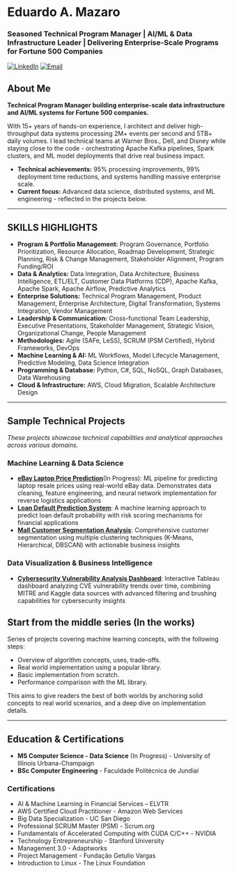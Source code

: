 # Eduardo A. Mazaro
### Seasoned Technical Program Manager | AI/ML & Data Infrastructure Leader | Delivering Enterprise-Scale Programs for Fortune 500 Companies
[![LinkedIn](https://img.shields.io/badge/LinkedIn-eduardomazaro-blue?style=flat-square&logo=linkedin)](https://linkedin.com/in/eduardomazaro)
[![Email](https://img.shields.io/badge/Email-dev.mazaro%40gmail.com-red?style=flat-square&logo=gmail)](mailto:dev.mazaro@gmail.com)

## About Me
**Technical Program Manager building enterprise-scale data infrastructure and AI/ML systems for Fortune 500 companies.**

With 15+ years of hands-on experience, I architect and deliver high-throughput data systems processing 2M+ events per second and 5TB+ daily volumes. I lead technical teams at Warner Bros., Dell, and Disney while staying close to the code - orchestrating Apache Kafka pipelines, Spark clusters, and ML model deployments that drive real business impact.

- **Technical achievements:** 95% processing improvements, 99% deployment time reductions, and systems handling massive enterprise scale.
- **Current focus:** Advanced data science, distributed systems, and ML engineering - reflected in the projects below.
---

## SKILLS HIGHLIGHTS
- **Program & Portfolio Management:** Program Governance, Portfolio Prioritization, Resource Allocation, Roadmap Development, Strategic Planning, Risk & Change Management, Stakeholder Alignment, Program Funding/ROI
- **Data & Analytics:** Data Integration, Data Architecture, Business Intelligence, ETL/ELT, Customer Data Platforms (CDP), Apache Kafka, Apache Spark, Apache Airflow, Predictive Analytics
- **Enterprise Solutions:** Technical Program Management, Product Management, Enterprise Architecture, Digital Transformation, Systems Integration, Vendor Management
- **Leadership & Communication:** Cross-functional Team Leadership, Executive Presentations, Stakeholder Management, Strategic Vision, Organizational Change, People Management
- **Methodologies:** Agile (SAFe, LeSS), SCRUM (PSM Certified), Hybrid Frameworks, DevOps
- **Machine Learning & AI:** ML Workflows, Model Lifecycle Management, Predictive Modeling, Data Science Integration
- **Programming & Database:** Python, C#, SQL, NoSQL, Graph Databases, Data Warehousing
- **Cloud & Infrastructure:** AWS, Cloud Migration, Scalable Architecture Design

---

## Sample Technical Projects
*These projects showcase technical capabilities and analytical approaches across various domains.*

### Machine Learning & Data Science
* [**eBay Laptop Price Prediction**](https://github.com/DevMazaro/eBayPricePrediction)(In Progress): ML pipeline for predicting laptop resale prices using real-world eBay data. Demonstrates data cleaning, feature engineering, and neural network implementation for reverse logistics applications
* [**Loan Default Prediction System**](https://github.com/DevMazaro/loan-default-prediction): A machine learning approach to predict loan default probability with risk scoring mechanisms for financial applications
* [**Mall Customer Segmentation Analysis**](https://github.com/DevMazaro/mall-customer-segmentation): Comprehensive customer segmentation using multiple clustering techniques (K-Means, Hierarchical, DBSCAN) with actionable business insights


### Data Visualization & Business Intelligence
* [**Cybersecurity Vulnerability Analysis Dashboard**](https://public.tableau.com/app/profile/eduardo.mazaro/viz/security_dashboard/VulnerabilityAnalysisDashboard): Interactive Tableau dashboard analyzing CVE vulnerability trends over time, combining MITRE and Kaggle data sources with advanced filtering and brushing capabilities for cybersecurity insights

## Start from the middle series (In the works)
  Series of projects covering machine learning concepts, with the following steps:
  * Overview of algorithm concepts, uses, trade-offs.
  * Real world implementation using a popular library.
  * Basic implementation from scratch.
  * Performance comparison with the ML library.  
  
  This aims to give readers the best of both worlds by anchoring solid concepts to real world scenarios, and a deep dive on implementation details.

---


## Education & Certifications
- **MS Computer Science - Data Science** (In Progress) - University of Illinois Urbana-Champaign
- **BSc Computer Engineering** - Faculdade Politécnica de Jundiaí

### Certifications
- AI & Machine Learning in Financial Services – ELVTR
- AWS Certified Cloud Practitioner - Amazon Web Services
- Big Data Specialization - UC San Diego
- Professional SCRUM Master (PSM) - Scrum.org
- Fundamentals of Accelerated Computing with CUDA C/C++ - NVIDIA
- Technology Entrepreneurship - Stanford University
- Management 3.0 - Adaptworks
- Project Management - Fundação Getulio Vargas
- Introduction to Linux - The Linux Foundation
